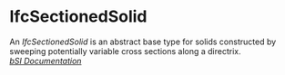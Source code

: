 IfcSectionedSolid
=================
An _IfcSectionedSolid_ is an abstract base type for solids constructed by
sweeping potentially variable cross sections along a directrix.  
[ _bSI
Documentation_](https://standards.buildingsmart.org/IFC/DEV/IFC4_2/FINAL/HTML/schema/ifcgeometricmodelresource/lexical/ifcsectionedsolid.htm)


